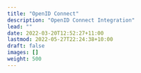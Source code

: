 ```yaml
---
title: "OpenID Connect"
description: "OpenID Connect Integration"
lead: ""
date: 2022-03-20T12:52:27+11:00
lastmod: 2022-05-27T22:24:38+10:00
draft: false
images: []
weight: 500
---
```


